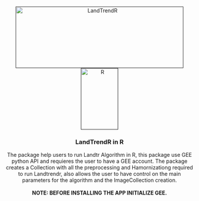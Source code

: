 <p align="center">
  <a href="">
    <img src="https://emapr.github.io/LT-GEE/imgs/lt_gee_symbols.png" alt="LandTrendR" width="450" height="165">
  </a>
  <a href="">
    <img src="https://www.r-project.org/logo/Rlogo.svg" alt="R" width="100" height="165">
  </a>
</p>

<h3 align="center">LandTrendR in R</h3>

<p align="center">
  The package help users to run Landtr Algorithm in R, this package use GEE python API and requieres the user to have a GEE account. The package creates a Collection with all the preprocessing and Hamornizationg required to run Landtrendr, also allows the user to have control on the main parameters for the algorithm and the ImageCollection creation.
  <br>
  <br>
  <a><strong> NOTE: BEFORE INSTALLING THE APP INITIALIZE GEE.</strong></a>
</p>


